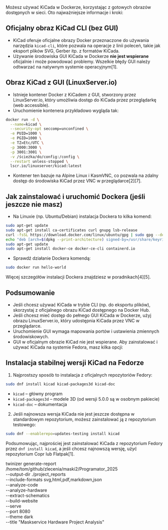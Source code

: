 Możesz używać KiCada w Dockerze, korzystając z gotowych obrazów dostępnych w sieci. Oto najważniejsze informacje i kroki:

## Oficjalny obraz KiCad CLI (bez GUI)

- KiCad oferuje oficjalne obrazy Docker przeznaczone do używania narzędzia `kicad-cli`, które pozwala na operacje z linii poleceń, takie jak eksport plików SVG, Gerber itp. z formatów KiCada.
- Używanie środowiska GUI KiCada w Dockerze **nie jest wspierane** oficjalnie i może powodować problemy. Wszelkie błędy GUI należy odtwarzać na natywnym systemie operacyjnym[1].

## Obraz KiCad z GUI (LinuxServer.io)

- Istnieje kontener Docker z KiCadem z GUI, stworzony przez LinuxServer.io, który umożliwia dostęp do KiCada przez przeglądarkę (web accessible).
- Uruchomienie kontenera przykładowo wygląda tak:

```bash
docker run -d \
  --name=kicad \
  --security-opt seccomp=unconfined \
  -e PUID=1000 \
  -e PGID=1000 \
  -e TZ=Etc/UTC \
  -p 3000:3000 \
  -p 3001:3001 \
  -v /ścieżka/do/config:/config \
  --restart unless-stopped \
  lscr.io/linuxserver/kicad:latest
```

- Kontener ten bazuje na Alpine Linux i KasmVNC, co pozwala na zdalny dostęp do środowiska KiCad przez VNC w przeglądarce[2][7].

## Jak zainstalować i uruchomić Dockera (jeśli jeszcze nie masz)

- Na Linuxie (np. Ubuntu/Debian) instalacja Dockera to kilka komend:

```bash
sudo apt-get update
sudo apt-get install ca-certificates curl gnupg lsb-release
curl -fsSL https://download.docker.com/linux/ubuntu/gpg | sudo gpg --dearmor -o /usr/share/keyrings/docker-archive-keyring.gpg
echo "deb [arch=$(dpkg --print-architecture) signed-by=/usr/share/keyrings/docker-archive-keyring.gpg] https://download.docker.com/linux/ubuntu $(lsb_release -cs) stable" | sudo tee /etc/apt/sources.list.d/docker.list > /dev/null
sudo apt-get update
sudo apt-get install docker-ce docker-ce-cli containerd.io
```

- Sprawdź działanie Dockera komendą:

```bash
sudo docker run hello-world
```

Więcej szczegółów instalacji Dockera znajdziesz w poradnikach[4][5].

## Podsumowanie

- Jeśli chcesz używać KiCada w trybie CLI (np. do eksportu plików), skorzystaj z oficjalnego obrazu KiCad dostępnego na Docker Hub.
- Jeśli chcesz mieć dostęp do pełnego GUI KiCada w Dockerze, użyj obrazu LinuxServer.io, który udostępnia KiCada przez VNC w przeglądarce.
- Uruchomienie GUI wymaga mapowania portów i ustawienia zmiennych środowiskowych.
- GUI w oficjalnym obrazie KiCad nie jest wspierane.
Aby zainstalować i używać KiCada na systemie Fedora, masz kilka opcji:

## Instalacja stabilnej wersji KiCad na Fedorze

1. Najprostszy sposób to instalacja z oficjalnych repozytoriów Fedory:
```bash
sudo dnf install kicad kicad-packages3d kicad-doc
```
- `kicad` – główny program
- `kicad-packages3d` – modele 3D (od wersji 5.0.0 są w osobnym pakiecie)
- `kicad-doc` – dokumentacja

2. Jeśli najnowsza wersja KiCada nie jest jeszcze dostępna w standardowym repozytorium, możesz zainstalować ją z repozytorium testowego:
```bash
sudo dnf --enablerepo=updates-testing install kicad
```

Podsumowując, najprościej jest zainstalować KiCada z repozytorium Fedory przez `dnf install kicad`, a jeśli chcesz najnowszą wersję, użyć repozytorium Copr lub Flatpak[1].



twinizer generate-report /home/tom/github/zlecenia/maski2/Programator_2025 \
  --output-dir ./project_reports \
  --include-formats svg,html,pdf,markdown,json \
  --analyze-code \
  --analyze-hardware \
  --extract-schematics \
  --build-website \
  --serve \
  --port 8080 \
  --theme dark \
  --title "Maskservice Hardware Project Analysis" 